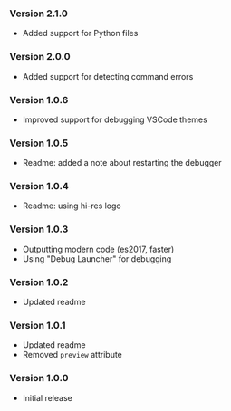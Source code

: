 ### Version 2.1.0
- Added support for Python files

### Version 2.0.0
- Added support for detecting command errors

### Version 1.0.6
- Improved support for debugging VSCode themes

### Version 1.0.5
- Readme: added a note about restarting the debugger

### Version 1.0.4
- Readme: using hi-res logo

### Version 1.0.3
- Outputting modern code (es2017, faster)
- Using "Debug Launcher" for debugging

### Version 1.0.2
- Updated readme

### Version 1.0.1
- Updated readme
- Removed `preview` attribute

### Version 1.0.0
- Initial release
